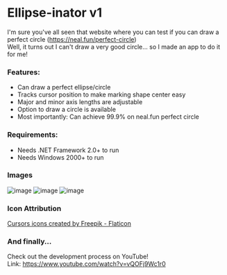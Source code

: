 # Ellipse-inator v1
I'm sure you've all seen that website where you can test if you can draw a perfect circle (https://neal.fun/perfect-circle)<br>
Well, it turns out I can't draw a very good circle... so I made an app to do it for me!

### Features:
- Can draw a perfect ellipse/circle
- Tracks cursor position to make marking shape center easy
- Major and minor axis lengths are adjustable
- Option to draw a circle is available
- Most importantly: Can achieve 99.9% on neal.fun perfect circle

### Requirements:
- Needs .NET Framework 2.0+ to run
- Needs Windows 2000+ to run

### Images
![image](https://github.com/user-attachments/assets/10e3d36a-ac9c-4a0d-8036-d357f678a829)
![image](https://github.com/user-attachments/assets/5751b381-3fbd-4e96-b896-8de3cae1e64a)
![image](https://github.com/user-attachments/assets/e72f9acc-a2a5-416a-aaf7-dc79b5edb08c)

### Icon Attribution
<a href="https://www.flaticon.com/free-icons/cursors" title="cursors icons">Cursors icons created by Freepik - Flaticon</a>

### And finally...
Check out the development process on YouTube!<br>
Link: https://www.youtube.com/watch?v=vQOFj9Wc1r0
